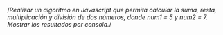 /*Realizar un algoritmo en Javascript que permita calcular la suma, resta, multiplicación y división de dos números, donde num1 = 5 y num2 = 7. Mostrar los resultados por consola.*/